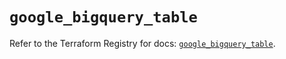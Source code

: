 # `google_bigquery_table`

Refer to the Terraform Registry for docs: [`google_bigquery_table`](https://registry.terraform.io/providers/hashicorp/google-beta/6.16.0/docs/resources/google_bigquery_table).
